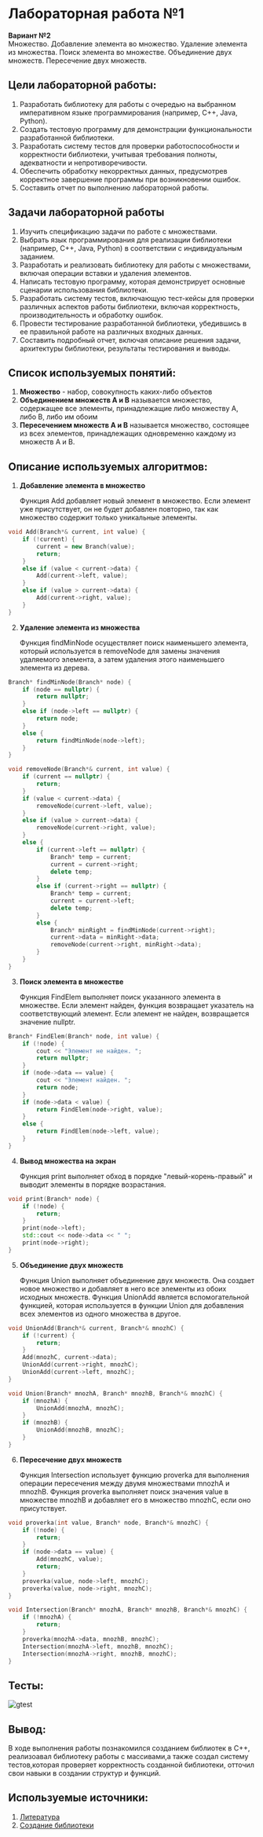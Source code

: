 # Лабораторная работа №1
**Вариант №2**    
Множество. Добавление элемента во множество. Удаление элемента из
множества. Поиск элемента во множестве. Объединение двух
множеств. Пересечение двух множеств.
## Цели лабораторной работы:
1. Разработать библиотеку для работы с очередью  на выбранном императивном языке программирования (например, C++, Java, Python).
2. Создать тестовую программу для демонстрации функциональности разработанной библиотеки.
3. Разработать систему тестов для проверки работоспособности и корректности библиотеки, учитывая требования полноты, адекватности и непротиворечивости.
4. Обеспечить обработку некорректных данных, предусмотрев корректное завершение программы при возникновении ошибок.
5. Составить отчет по выполнению лабораторной работы.
   
## Задачи лабораторной работы
1. Изучить спецификацию задачи по работе с множествами.
2. Выбрать язык программирования для реализации библиотеки (например, C++, Java, Python) в соответствии с индивидуальным заданием.
3. Разработать и реализовать библиотеку для работы с множествами, включая операции вставки и удаления элементов.
4. Написать тестовую программу, которая демонстрирует основные сценарии использования библиотеки.
5. Разработать систему тестов, включающую тест-кейсы для проверки различных аспектов работы библиотеки, включая корректность, производительность и обработку ошибок.
6. Провести тестирование разработанной библиотеки, убедившись в ее правильной работе на различных входных данных.
7. Составить подробный отчет, включая описание решения задачи, архитектуры библиотеки, результаты тестирования и выводы.

## Список используемых понятий:
1. **Множество** - набор, совокупность каких-либо объектов
2. **Объединением множеств А и В** называется множество, содержащее все элементы, принадлежащие либо множеству А, либо В, либо им обоим
3. **Пересечением множеств А и В** называется множество, состоящее из всех элементов, принадлежащих одновременно каждому из множеств
А и В.

## Описание используемых алгоритмов:

1. **Добавление элемента в множество**
   
   Функция Add добавляет новый элемент в множество. Если элемент уже присутствует, он не будет добавлен повторно, так как множество содержит только уникальные элементы.
```cpp
void Add(Branch*& current, int value) {
    if (!current) {
        current = new Branch(value);
        return;
    }
    else if (value < current->data) {
        Add(current->left, value);
    }
    else if (value > current->data) {
        Add(current->right, value);
    }
}
```
2. **Удаление элемента из множества**
   
   Функция findMinNode осуществляет поиск наименьшего элемента, который используется в removeNode для замены значения удаляемого элемента, а затем удаления этого наименьшего элемента из дерева.
```cpp
Branch* findMinNode(Branch* node) {
    if (node == nullptr) {
        return nullptr;
    }
    else if (node->left == nullptr) {
        return node;
    }
    else {
        return findMinNode(node->left);
    }
}

void removeNode(Branch*& current, int value) {
    if (current == nullptr) {
        return;
    }
    if (value < current->data) {
        removeNode(current->left, value);
    }
    else if (value > current->data) {
        removeNode(current->right, value);
    }
    else {
        if (current->left == nullptr) {
            Branch* temp = current;
            current = current->right;
            delete temp;
        }
        else if (current->right == nullptr) {
            Branch* temp = current;
            current = current->left;
            delete temp;
        }
        else {
            Branch* minRight = findMinNode(current->right);
            current->data = minRight->data;
            removeNode(current->right, minRight->data);
        }
    }
}
```
3. **Поиск элемента в множестве**

   Функция FindElem выполняет поиск указанного элемента в множестве. Если элемент найден, функция возвращает указатель на соответствующий элемент. Если элемент не найден, возвращается значение nullptr.
```cpp
Branch* FindElem(Branch* node, int value) {
    if (!node) {
        cout << "Элемент не найден. ";
        return nullptr;
    }
    if (node->data == value) {
        cout << "Элемент найден. ";
        return node;
    }
    if (node->data < value) {
        return FindElem(node->right, value);
    }
    else {
        return FindElem(node->left, value);
    }
}
```
4. **Вывод множества на экран**
   
   Функция print выполняет обход в порядке "левый-корень-правый" и выводит элементы в порядке возрастания.
```cpp
void print(Branch* node) {
    if (!node) {
        return;
    }
    print(node->left);
    std::cout << node->data << " ";
    print(node->right);
}
```
5. **Объединение двух множеств**
   
   Функция Union выполняет объединение двух множеств. Она создает новое множество и добавляет в него все элементы из обоих исходных множеств. Функция UnionAdd является вспомогательной функцией, которая используется в функции Union для добавления всех элементов из одного множества в другое.
```cpp
void UnionAdd(Branch*& current, Branch*& mnozhC) {
    if (!current) {
        return;
    }
    Add(mnozhC, current->data);
    UnionAdd(current->right, mnozhC);
    UnionAdd(current->left, mnozhC);
}

void Union(Branch* mnozhA, Branch* mnozhB, Branch*& mnozhC) {
    if (mnozhA) {
        UnionAdd(mnozhA, mnozhC);
    }
    if (mnozhB) {
        UnionAdd(mnozhB, mnozhC);
    }
}
```
6. **Пересечение двух множеств**
   
   Функция Intersection использует функцию proverka для выполнения операции пересечения между двумя множествами mnozhA и mnozhB. Функция proverka выполняет поиск значения value в множестве mnozhB и добавляет его в множество mnozhC, если оно присутствует.
```cpp
void proverka(int value, Branch* node, Branch*& mnozhC) {
    if (!node) {
        return;
    }
    if (node->data == value) {
        Add(mnozhC, value);
        return;
    }
    proverka(value, node->left, mnozhC);
    proverka(value, node->right, mnozhC);
}

void Intersection(Branch* mnozhA, Branch* mnozhB, Branch*& mnozhC) {
    if (!mnozhA) {
        return;
    }
    proverka(mnozhA->data, mnozhB, mnozhC);
    Intersection(mnozhA->left, mnozhB, mnozhC);
    Intersection(mnozhA->right, mnozhB, mnozhC);
}
```
## Тесты:

![gtest](https://github.com/iis-32170x/RPIIS/blob/%D0%A1%D0%B2%D0%B8%D1%80%D0%B8%D0%B4%D0%BE_%D0%95/sem2/lab1/test/gtest.png)

## Вывод:
В ходе выполнения работы познакомился созданием библиотек в С++, реализоавал библиотеку работы с массивами,а также создал систему тестов,которая проверяет корректность созданной библиотеки, отточил свои навыки в создании структур и функций.

## Используемые источники:
1. [Литература](https://drive.google.com/drive/folders/1rJjlVms04Betx1EkAgaek2xNpHV6c_1j)
2. [Создание библиотеки](https://www.youtube.com/watch?v=pAxEfF2yVlM&t=1s)
